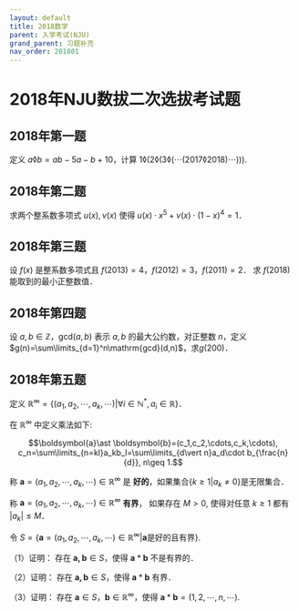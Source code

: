 ```yaml
---
layout: default
title: 2018数学
parent: 入学考试(NJU)
grand_parent: 习题补充
nav_order: 201801
---
```


# 2018年NJU数拔二次选拔考试题

## 2018年第一题 

定义 $a\lozenge b=ab-5a-b+10$，计算 
$1\lozenge(2\lozenge(3\lozenge(\cdots(2017\lozenge2018)\cdots))).$

<div STYLE="page-break-after: always;"></div>


## 2018年第二题 

求两个整系数多项式 $u(x),v(x)$ 使得 $u(x)\cdot x^5+v(x)\cdot(1-x)^4=1$．

<div STYLE="page-break-after: always;"></div>


## 2018年第三题 

设 $f(x)$ 是整系数多项式且 $f(2013)=4$，$f(2012)=3$，$f(2011)=2$．
求 $f(2018)$ 能取到的最小正整数值．



<div STYLE="page-break-after: always;"></div>

## 2018年第四题 


设 $a,b\in\mathbb{Z}$，$\mathrm{gcd}(a,b)$ 表示 $a,b$ 的最大公约数，对正整数 $n$，定义 $g(n)=\sum\limits_{d=1}^n\mathrm{gcd}(d,n)$，求$g(200)$．
 

<div STYLE="page-break-after: always;"></div>

## 2018年第五题 

定义 $\mathbb{R}^{\infty}=\lbrace (a_1,a_2,\cdots,a_k,\cdots)
\vert \forall i\in \mathbb{N}^*,a_i\in\mathbb{R}\rbrace$．

在 $\mathbb{R}^{\infty}$ 中定义乘法如下:

$$\boldsymbol{a}\ast \boldsymbol{b}=(c_1,c_2,\cdots,c_k,\cdots),
c_n=\sum\limits_{n=kl}a_kb_l=\sum\limits_{d\vert n}a_d\cdot b_{\frac{n}{d}}, n\geq 1.$$

称 $\boldsymbol{a}=(a_1,a_2,\cdots,a_k,\cdots)\in\mathbb{R}^{\infty}$ 是 **好的**，如果集合$\lbrace k\geq1\vert a_k\neq 0\rbrace$是无限集合．

称 $\boldsymbol{a}=(a_1,a_2,\cdots,a_k,\cdots)\in\mathbb{R}^{\infty}$ **有界**，
如果存在 $M>0$, 使得对任意 $k\geq 1$ 都有 $\vert a_k\vert \leq M$．

令 $S=\lbrace \boldsymbol{a}=(a_1,a_2,\cdots,a_k,\cdots)\in\mathbb{R}^{\infty}\vert \boldsymbol{a}\text{是好的且有界}\rbrace.$

（1）证明： 存在 $\boldsymbol{a,b}\in S$，使得 $\boldsymbol{a}\ast \boldsymbol{b}$ 不是有界的．

（2）证明： 存在 $\boldsymbol{a,b}\in S$，使得 $\boldsymbol{a}\ast \boldsymbol{b}$ 有界．
 
（3）证明： 存在 $\boldsymbol{a}\in S$，$\boldsymbol{b}\in\mathbb{R}^{\infty}$，使得 $\boldsymbol{a}\ast\boldsymbol{b}=(1,2,\cdots,n,\cdots).$
